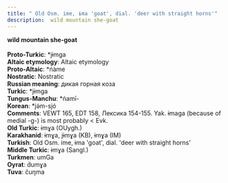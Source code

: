 ```yaml
---
title: " Old Osm. ime, ɨma 'goat', dial. 'deer with straight horns'"
description:  wild mountain she-goat
---
```

<p data-pagefind-weight="0.5">
<strong> wild mountain she-goat</strong><br><br>
<strong>Proto-Turkic</strong>:  *jɨmga<br>
<strong>Altaic etymology</strong>:  Altaic etymology<br>
<strong> Proto-Altaic</strong>:  *ńàme<br>
<strong>Nostratic</strong>:  Nostratic<br>
<strong>Russian meaning</strong>:  дикая горная коза<br>
<strong>Turkic</strong>:  *jɨmga<br>
<strong>Tungus-Manchu</strong>:  *ńamī-<br>
<strong>Korean</strong>:  *jǝ́m-sjó<br>
<strong>Comments</strong>:  VEWT 165, EDT 158, Лексика 154-155. Yak. ɨmaga (because of medial -g-) is most probably < Evk.<br>
<strong>Old Turkic</strong>:  ɨmɣa (OUygh.)<br>
<strong>Karakhanid</strong>:  ɨmɣa, jɨmɣa (KB), ɨmɣa (IM)<br>
<strong>Turkish</strong>:  Old Osm. ime, ɨma 'goat', dial. 'deer with straight horns'<br>
<strong>Middle Turkic</strong>:  ɨmɣa (Sangl.)<br>
<strong>Turkmen</strong>:  umGa<br>
<strong>Oyrat</strong>:  d́umɣa<br>
<strong>Tuva</strong>:  čuŋma<br>

</p>
